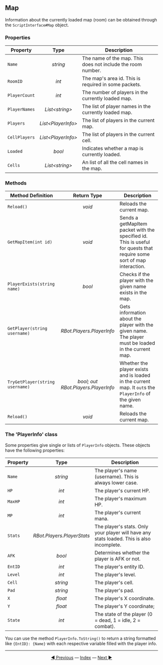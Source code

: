 ## Map
Information about the currently loaded map (room) can be obtained through the `ScriptInterface#Map` object.

### Properties

| Property | Type | Description |
|---|:---:|---|
| `Name` | *string* | The name of the map. This does not include the room number. |
| `RoomID` | *int* | The map's area id. This is required in some packets. |
| `PlayerCount` | *int* | The number of players in the currently loaded map. |
| `PlayerNames` | *List\<string>* | The list of player names in the currently loaded map. |
| `Players` | *List\<PlayerInfo>* | The list of players in the current map. |
| `CellPlayers` | *List\<PlayerInfo>* | The list of players in the current cell. |
| `Loaded` | *bool* | Indicates whether a map is currently loaded. |
| `Cells` | *List\<string>* | An list of all the cell names in the map. |

### Methods

| Method Definition | Return Type | Description |
|---|:---:|---|
| `Reload()` | *void* | Reloads the current map. |
| `GetMapItem(int id)` | *void* | Sends a getMapItem packet with the specified id. This is useful for quests that require some sort of map interaction. |
| `PlayerExists(string name)` | *bool* | Checks if the player with the given name exists in the map. |
| `GetPlayer(string username)` | *RBot.Players.PlayerInfo* | Gets information about the player with the given name. The player must be loaded in the current map. |
| `TryGetPlayer(string username)` | *bool; out RBot.Players.PlayerInfo* | Whether the player exists and is loaded in the current map. It `out`s the `PlayerInfo` of the given name. |
| `Reload()` | *void* | Reloads the current map. |

### The 'PlayerInfo' class
Some properties give single or lists of `PlayerInfo` objects. These objects have the following properties:

| Property | Type | Description |
|---|:---:|---|
| `Name` | *string* | The player's name (username). This is always lower case. |
| `HP` | *int* | The player's current HP. |
| `MaxHP` | *int* | The player's maximum HP. |
| `MP` | *int* | The player's current mana. |
| `Stats` | *RBot.Players.PlayerStats* | The player's stats. Only your player will have any stats loaded. This is also incomplete. |
| `AFK` | *bool* | Determines whether the player is AFK or not. |
| `EntID` | *int* | The player's entity ID. |
| `Level` | *int* | The player's level. |
| `Cell` | *string* | The player's cell. |
| `Pad` | *string* | The player's pad. |
| `X` | *float* | The player's X coordinate. |
| `Y` | *float* | The player's Y coordinate; |
| `State` | *int* | The state of the player (0 = dead, 1 = idle, 2 = combat). |

You can use the method `PlayerInfo.ToString()` to return a string formatted like `{EntID}: {Name}` with each respective variable filled with the player info.

---------
<center>
<a href="/Rbot-Scripts/8 Quests" title="8. Quests">◄ Previous</a> — <a href="/Rbot-Scripts/" title="Back to Index">Index</a> — <a href="/Rbot-Scripts/10 Inventory and Bank" title="10. Inventory & Bank">Next ►</a></center>